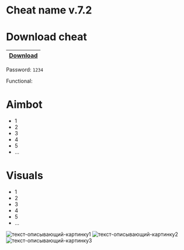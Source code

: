# Cheat name v.7.2

# Download cheat

|[Download](youtube.com)|
|:-------------|
Password: `1234`

Functional:

# Aimbot
- 1
- 2
- 3
- 4
- 5
- ... 

# Visuals

- 1
- 2
- 3
- 4
- 5
- ...

![текст-описывающий-картинку1](ссылка-на-картинку1)
![текст-описывающий-картинку2](ссылка-на-картинку2)
![текст-описывающий-картинку3](ссылка-на-картинку3)